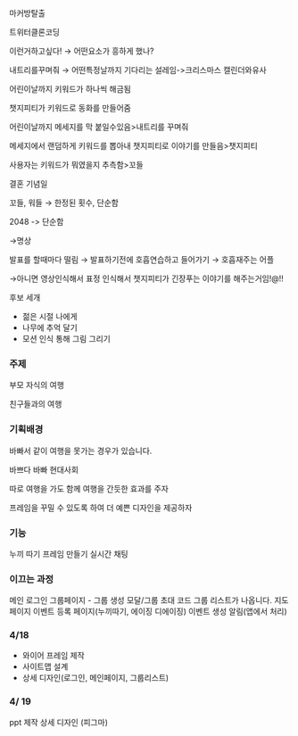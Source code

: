 마커방탈출

트위터클론코딩

이런거하고싶다! → 어떤요소가 흥하게 했나?

내트리를꾸며줘 → 어떤특정날까지 기다리는 설레임->크리스마스 캘린더와유사

어린이날까지 키워드가 하나씩 해금됨

챗지피티가 키워드로 동화를 만들어줌

어린이날까지 메세지를 막 붙일수있음>내트리를 꾸며줘

메세지에서 랜덤하게 키워드를 뽑아내 챗지피티로 이야기를 만들음>챗지피티

사용자는 키워드가 뭐였을지 추측함>꼬들

결혼 기념일

꼬들, 워들 → 한정된 횟수, 단순함

2048 -> 단순함


→명상


발표를 할때마다 떨림 → 발표하기전에 호흡연습하고 들어가기 → 호흡재주는 어플

→아니면 영상인식해서 표정 인식해서 챗지피티가 긴장푸는 이야기를 해주는거임!@!!


후보 세개
- 젊은 시절 나에게
- 나무에 추억 달기
- 모션 인식 통해 그림 그리기


### 주제

부모 자식의 여행

친구들과의 여행

### 기획배경

바빠서 같이 여행을 못가는 경우가 있습니다.

바쁘다 바빠 현대사회

따로 여행을 가도 함께 여행을 간듯한 효과를 주자

프레임을 꾸밀 수 있도록 하여 더 예쁜 디자인을 제공하자


### 기능
누끼 따기
프레임 만들기
실시간 채팅



###  이끄는 과정
메인
로그인
그룹페이지 - 그룹 생성 모달/그룹 초대 코드
그룹 리스트가 나옵니다.
지도 페이지
이벤트 등록 페이지(누끼따기, 에이징 디에이징)
이벤트 생성 알림(앱에서 처리)

### 4/18
- 와이어 프레임 제작
- 사이트맵 설계
- 상세 디자인(로그인, 메인페이지, 그룹리스트)

### 4/ 19
ppt 제작
상세 디자인 (피그마)
